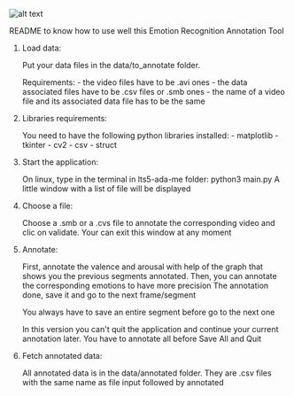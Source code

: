 ![alt text](https://github.com/BehzadBozorgtabar/LTS5-ADAS-ME-tool/screenshot/screenshot.png)

README to know how to use well this Emotion Recognition Annotation Tool


1. Load data:
	
	Put your data files in the data/to_annotate folder.

	Requirements:
			- the video files have to be .avi ones
			- the data associated files have to be .csv files or .smb ones
			- the name of a video file and its associated data file has to be the same

2. Libraries requirements:

	You need to have the following python libraries installed:
		- matplotlib
		- tkinter
		- cv2
		- csv
		- struct

3. Start the application:
	
	On linux, type in the terminal in lts5-ada-me folder: python3 main.py
	A little window with a list of file will be displayed

4. Choose a file:

	Choose a .smb or a .cvs file to annotate the corresponding video and clic on validate.
	Your can exit this window at any moment

5. Annotate:
	
	First, annotate the valence and arousal with help of the graph that shows you the previous segments annotated.
	Then, you can annotate the corresponding emotions to have more precision
	The annotation done, save it and go to the next frame/segment

	You always have to save an entire segment before go to the next one
	
	In this version you can't quit the application and continue your current annotation later. You have to annotate all before Save All and Quit


6. Fetch annotated data:

	All annotated data is in the data/annotated folder.
	They are .csv files with the same name as file input followed by annotated
		
